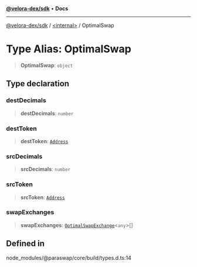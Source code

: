 [**@velora-dex/sdk**](../../README.md) • **Docs**

***

[@velora-dex/sdk](../../globals.md) / [\<internal\>](../README.md) / OptimalSwap

# Type Alias: OptimalSwap

> **OptimalSwap**: `object`

## Type declaration

### destDecimals

> **destDecimals**: `number`

### destToken

> **destToken**: [`Address`](Address.md)

### srcDecimals

> **srcDecimals**: `number`

### srcToken

> **srcToken**: [`Address`](Address.md)

### swapExchanges

> **swapExchanges**: [`OptimalSwapExchange`](OptimalSwapExchange.md)\<`any`\>[]

## Defined in

node\_modules/@paraswap/core/build/types.d.ts:14
